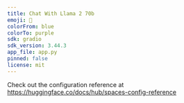 ```yaml
---
title: Chat With Llama 2 70b
emoji: 🦙
colorFrom: blue
colorTo: purple
sdk: gradio
sdk_version: 3.44.3
app_file: app.py
pinned: false
license: mit
---
```


Check out the configuration reference at https://huggingface.co/docs/hub/spaces-config-reference